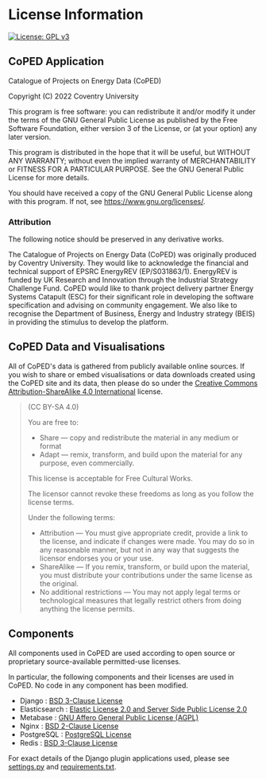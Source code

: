 # License Information

[![License: GPL v3](https://img.shields.io/badge/License-GPLv3-blue.svg)](https://www.gnu.org/licenses/gpl-3.0)


## CoPED Application

Catalogue of Projects on Energy Data (CoPED)

Copyright (C) 2022 Coventry University

This program is free software: you can redistribute it and/or modify
it under the terms of the GNU General Public License as published by
the Free Software Foundation, either version 3 of the License, or
(at your option) any later version.

This program is distributed in the hope that it will be useful,
but WITHOUT ANY WARRANTY; without even the implied warranty of
MERCHANTABILITY or FITNESS FOR A PARTICULAR PURPOSE.  See the
GNU General Public License for more details.

You should have received a copy of the GNU General Public License
along with this program.  If not, see <https://www.gnu.org/licenses/>.

### Attribution

The following notice should be preserved in any derivative works.

The Catalogue of Projects on Energy Data (CoPED) was originally
produced by Coventry University.  They would like to acknowledge the
financial and technical support of EPSRC EnergyREV
(EP/S031863/1). EnergyREV is funded by UK Research and Innovation
through the Industrial Strategy Challenge Fund. CoPED would like to
thank project delivery partner Energy Systems Catapult (ESC) for their
significant role in developing the software specification and advising
on community engagement. We also like to recognise the Department of
Business, Energy and Industry strategy (BEIS) in providing the
stimulus to develop the platform.

## CoPED Data and Visualisations

All of CoPED's data is gathered from publicly available online sources. If you wish to share or embed visualisations or data downloads created using the CoPED site and its data, then please do so under the [Creative Commons Attribution-ShareAlike 4.0 International](https://creativecommons.org/licenses/by-sa/4.0/) license.

> (CC BY-SA 4.0)
> 
> You are free to:
> 
>  * Share — copy and redistribute the material in any medium or format
>  * Adapt — remix, transform, and build upon the material
>   for any purpose, even commercially.
> 
> This license is acceptable for Free Cultural Works.
>
> The licensor cannot revoke these freedoms as long as you follow the license terms.
>
> Under the following terms:
> 
> * Attribution — You must give appropriate credit, provide a link to the license, and indicate if changes were made. You may do so in any reasonable manner, but not in any way that suggests the licensor endorses you or your use.
> * ShareAlike — If you remix, transform, or build upon the material, you must distribute your contributions under the same license as the original. 
> * No additional restrictions — You may not apply legal terms or technological measures that legally restrict others from doing anything the license permits.

## Components

All components used in CoPED are used according to open source or proprietary source-available permitted-use licenses.

In particular, the following components and their licenses are used in CoPED. No code in any component has been modified.

- Django : [BSD 3-Clause License](https://tldrlegal.com/license/bsd-3-clause-license-(revised))
- Elasticsearch : [Elastic License 2.0 and Server Side Public License 2.0](https://github.com/elastic/elasticsearch/tree/master/licenses)
- Metabase : [GNU Affero General Public License (AGPL)](https://www.metabase.com/license/agpl/)
- Nginx : [BSD 2-Clause License](https://tldrlegal.com/license/bsd-2-clause-license-(freebsd))
- PostgreSQL : [PostgreSQL License](https://tldrlegal.com/license/postgresql-license-(postgresql))
- Redis : [BSD 3-Clause License](https://tldrlegal.com/license/bsd-3-clause-license-(revised))

For exact details of the Django plugin applications used, please see [settings.py](./services/web/core/settings.py) and [requirements.txt](./services/web/requirements.txt).

